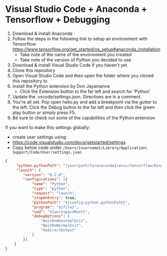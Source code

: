 # Visual Studio Code + Anaconda + Tensorflow + Debugging

1. Download & install Anaconda
2. Follow the steps in the following link to setup an environment with Tensorflow: https://www.tensorflow.org/get_started/os_setup#anaconda_installation
    - Take note of the name of the environment you created
    - Take note of the version of Python you decided to use
3. Download & install Visual Studio Code if you haven't yet
4. Clone this repository
5. Open Visual Studio Code and then open the folder where you cloned this repository to
6. Install the Python extension by Don Jayamanne
    - Click the Extension button to the far left and search for 'Python'
7. Update the .vscode/settings.json. Directions are in a comment.
8. You're all set. Pop open hello.py and add a breakpoint via the gutter to the left.  Click the Debug button to the far left and then click the green play button or simply press F5.
9. Be sure to check out some of the capabilities of the Python extension

If you want to make this settings globally:
  * create user settings using:
  * https://code.visualstudio.com/docs/getstarted/settings
  * Copy below code under `/Users/{username}/Library/Application\ Support/Code/User/settings.json ` 
```json
{
     "python.pythonPath": "/your/path/to/anaconda3/envs/tensorflow/bin/python3.5",
     "launch": {
        "version": "0.2.0",
        "configurations": [{
            "name": "Python",
            "type": "python",
            "request": "launch",
            "stopOnEntry": true,
            "pythonPath": "${config:python.pythonPath}",
            "program": "${file}",
            "cwd": "${workspaceRoot}",
            "debugOptions": [
                "WaitOnAbnormalExit",
                "WaitOnNormalExit",
                "RedirectOutput"
            ]
        }]
    }
}
```
